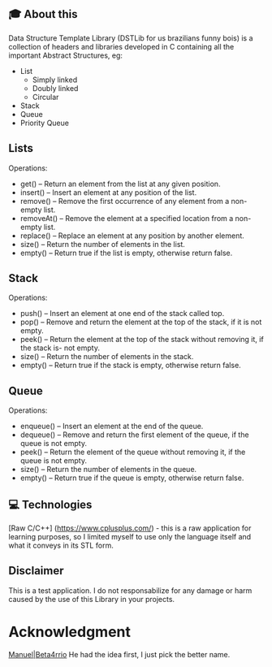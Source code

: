 
## :mortar_board: About this
Data Structure Template Library (DSTLib for us brazilians funny bois) is a collection of headers and libraries
developed in C containing all the important Abstract Structures, eg:

- List
    - Simply linked
    - Doubly linked
    - Circular
- Stack
- Queue
- Priority Queue

## Lists

Operations:


- get() – Return an element from the list at any given position.
- insert() – Insert an element at any position of the list.
- remove() – Remove the first occurrence of any element from a non-empty list.
- removeAt() – Remove the element at a specified location from a non-empty list.
- replace() – Replace an element at any position by another element.
- size() – Return the number of elements in the list.
- empty() – Return true if the list is empty, otherwise return false.

## Stack

Operations:


- push() – Insert an element at one end of the stack called top.
- pop() – Remove and return the element at the top of the stack, if it is not empty.
- peek() – Return the element at the top of the stack without removing it, if the stack is- not empty.
- size() – Return the number of elements in the stack.
- empty() – Return true if the stack is empty, otherwise return false.

## Queue

Operations:


- enqueue() – Insert an element at the end of the queue.
- dequeue() – Remove and return the first element of the queue, if the queue is not empty.
- peek() – Return the element of the queue without removing it, if the queue is not empty.
- size() – Return the number of elements in the queue.
- empty() – Return true if the queue is empty, otherwise return false.


## :computer: Technologies
[Raw C/C++] (https://www.cplusplus.com/) - this is a raw application for learning purposes, so I limited myself
to use only the language itself and what it conveys in its STL form.

## Disclaimer
This is a test application. I do not responsabilize for any damage or harm caused by the use of this Library in
your projects.

# Acknowledgment
[Manuel|Beta4rrio](https://github.com/Bet4Arrio "Code Reviewer") He had the idea first, I just pick the better name.
